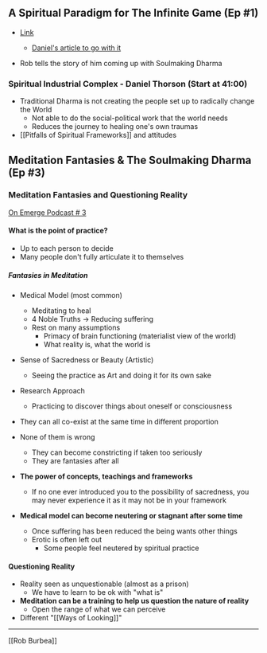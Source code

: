 ## A Spiritual Paradigm for The Infinite Game (Ep #1)
- [Link](https://castbox.fm/vb/85859434)
	- [Daniel's article to go with it](https://medium.com/@danielthorson/a-spiritual-paradigm-for-the-infinite-game-f43010f08819)

- Rob tells the story of him coming up with Soulmaking Dharma

### Spiritual Industrial Complex - Daniel Thorson (Start at 41:00)
- Traditional Dharma is not creating the people set up to radically change the World
	- Not able to do the social-political work that the world needs
	- Reduces the journey to healing one's own traumas
- [[Pitfalls of Spiritual Frameworks]] and attitudes


## Meditation Fantasies & The Soulmaking Dharma (Ep #3)

### Meditation Fantasies and Questioning Reality
[On Emerge Podcast # 3](https://castbox.fm/vb/90761812)

#### What is the point of practice?
- Up to each person to decide
- Many people don't fully articulate it to themselves

##### Fantasies in Meditation
- Medical Model (most common)
    - Meditating to heal
    - 4 Noble Truths → Reducing suffering
    - Rest on many assumptions 
        - Primacy of brain functioning (materialist view of the world)
        - What reality is, what the world is
- Sense of Sacredness or Beauty (Artistic)
    - Seeing the practice as Art and doing it for its own sake
- Research Approach
    - Practicing to discover things about oneself or consciousness
- They can all co-exist at the same time in different proportion
- None of them is wrong
    - They can become constricting if taken too seriously
    - They are fantasies after all

- **The power of concepts, teachings and frameworks**
    - If no one ever introduced you to the possibility of sacredness, you may never experience it as it may not be in your framework
- **Medical model can become neutering or stagnant after some time**
	- Once suffering has been reduced the being wants other things
	- Erotic is often left out
		- Some people feel neutered by spiritual practice

#### Questioning Reality
- Reality seen as unquestionable (almost as a prison)
    - We have to learn to be ok with "what is"
- **Meditation can be a training to help us question the nature of reality**
    - Open the range of what we can perceive
- Different "[[Ways of Looking]]"

-------------------
[[Rob Burbea]]